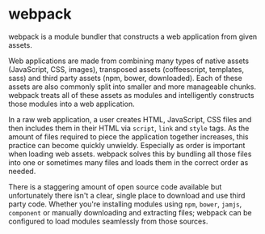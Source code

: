 # webpack

webpack is a module bundler that constructs a web application from given assets.

Web applications are made from combining many types of native assets (JavaScript, CSS, images), transposed assets (coffeescript, templates, sass) and third party assets (npm, bower, downloaded). Each of these assets are also commonly split into smaller and more manageable chunks. webpack treats all of these assets as modules and intelligently constructs those modules into a web application.

In a raw web application, a user creates HTML, JavaScript, CSS files and then includes them in their HTML via `script`, `link` and `style` tags. As the amount of files required to piece the application together increases, this practice can become quickly unwieldy. Especially as order is important when loading web assets. webpack solves this by bundling all those files into one or sometimes many files and loads them in the correct order as needed.

There is a staggering amount of open source code available but unfortunately there isn't a clear, single place to download and use third party code. Whether you're installing modules using `npm`, `bower`, `jamjs`, `component` or manually downloading and extracting files; webpack can be configured to load modules seamlessly from those sources.
